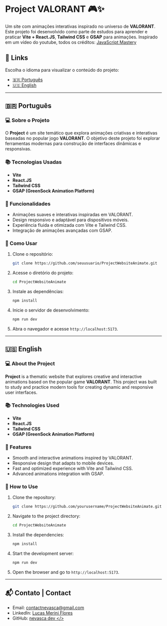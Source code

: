 # Project VALORANT 🎮✨  

Um site com animações interativas inspirado no universo de **VALORANT**. Este projeto foi desenvolvido como parte de estudos para aprender e praticar **Vite + React.JS**, **Tailwind CSS** e **GSAP** para animações. Inspirado em um vídeo do youtube, todos os créditos: [JavaScript Mastery](https://youtu.be/zA9r5zTllx4?si=AAXgjMBIlrY4ZxWq)   

## 🚀 Links  

Escolha o idioma para visualizar o conteúdo do projeto:  

- [🇧🇷 Português](#português)  
- [🇺🇸 English](#english)  

---  

## 🇧🇷 Português  

<a name="português"></a>  

### 💻 Sobre o Projeto  
O **Project** é um site temático que explora animações criativas e interativas baseadas no popular jogo **VALORANT**. O objetivo deste projeto foi explorar ferramentas modernas para construção de interfaces dinâmicas e responsivas.  

### 📚 Tecnologias Usadas  
- **Vite**  
- **React.JS**  
- **Tailwind CSS**  
- **GSAP (GreenSock Animation Platform)**  

### 🎨 Funcionalidades  
- Animações suaves e interativas inspiradas em VALORANT.  
- Design responsivo e adaptável para dispositivos móveis.  
- Experiência fluida e otimizada com Vite e Tailwind CSS.  
- Integração de animações avançadas com GSAP.  

### 🔧 Como Usar  
1. Clone o repositório:  
   ```bash 
   git clone https://github.com/seuusuario/ProjectWebsiteAnimate.git  
   ```  
2. Acesse o diretório do projeto:  
   ```bash   
   cd ProjectWebsiteAnimate  
   ```  
3. Instale as dependências:  
   ```bash   
   npm install  
   ```  
4. Inicie o servidor de desenvolvimento:  
   ```bash  
   npm run dev  
   ```  
5. Abra o navegador e acesse `http://localhost:5173`.  

---  

## 🇺🇸 English  

<a name="english"></a>  

### 💻 About the Project  
**Project** is a thematic website that explores creative and interactive animations based on the popular game **VALORANT**. This project was built to study and practice modern tools for creating dynamic and responsive user interfaces.  

### 📚 Technologies Used  
- **Vite**  
- **React.JS**  
- **Tailwind CSS**  
- **GSAP (GreenSock Animation Platform)**  

### 🎨 Features  
- Smooth and interactive animations inspired by VALORANT.  
- Responsive design that adapts to mobile devices.  
- Fast and optimized experience with Vite and Tailwind CSS.  
- Advanced animations integration with GSAP.  

### 🔧 How to Use  
1. Clone the repository:  
   ```bash  
   git clone https://github.com/yourusername/ProjectWebsiteAnimate.git  
   ```   
2. Navigate to the project directory:  
   ```bash   
   cd ProjectWebsiteAnimate  
   ```  
3. Install the dependencies:  
   ```bash   
   npm install  
   ```  
4. Start the development server:  
   ```bash   
   npm run dev  
   ```
5. Open the browser and go to `http://localhost:5173`. 

---  

## 📬 Contato | Contact  

- Email: contactnevasca@gmail.com  
- LinkedIn: [Lucas Merini Flores](https://www.linkedin.com/in/lucas-merini-flores-b85197300/)  
- GitHub: [nevasca dev </>](https://github.com/lucasmeriniflores)
